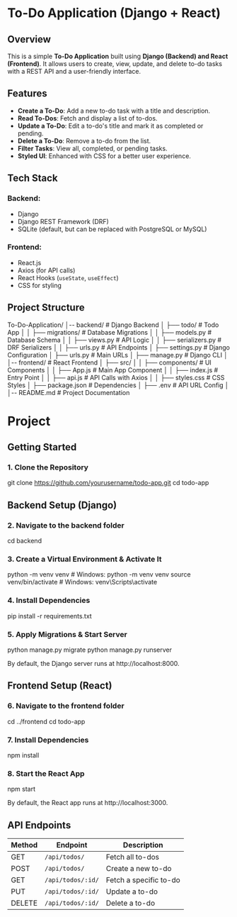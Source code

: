 # To-Do Application (Django + React)

## Overview
This is a simple **To-Do Application** built using **Django (Backend) and React (Frontend)**. It allows users to create, view, update, and delete to-do tasks with a REST API and a user-friendly interface.

## Features
- **Create a To-Do**: Add a new to-do task with a title and description.
- **Read To-Dos**: Fetch and display a list of to-dos.
- **Update a To-Do**: Edit a to-do's title and mark it as completed or pending.
- **Delete a To-Do**: Remove a to-do from the list.
- **Filter Tasks**: View all, completed, or pending tasks.
- **Styled UI**: Enhanced with CSS for a better user experience.

## Tech Stack
### Backend:
- Django
- Django REST Framework (DRF)
- SQLite (default, but can be replaced with PostgreSQL or MySQL)

### Frontend:
- React.js
- Axios (for API calls)
- React Hooks (`useState`, `useEffect`)
- CSS for styling

## Project Structure
To-Do-Application/ │-- backend/ # Django Backend │ ├── todo/ # Todo App │ │ ├── migrations/ # Database Migrations │ │ ├── models.py # Database Schema │ │ ├── views.py # API Logic │ │ ├── serializers.py # DRF Serializers │ │ ├── urls.py # API Endpoints │ ├── settings.py # Django Configuration │ ├── urls.py # Main URLs │ ├── manage.py # Django CLI │ │-- frontend/ # React Frontend │ ├── src/ │ │ ├── components/ # UI Components │ │ ├── App.js # Main App Component │ │ ├── index.js # Entry Point │ │ ├── api.js # API Calls with Axios │ │ ├── styles.css # CSS Styles │ ├── package.json # Dependencies │ ├── .env # API URL Config │ │-- README.md # Project Documentation


# Project

## Getting Started
### 1. Clone the Repository

git clone https://github.com/yourusername/todo-app.git
cd todo-app

## Backend Setup (Django)
### 2. Navigate to the backend folder
cd backend

### 3. Create a Virtual Environment & Activate It
python -m venv venv  # Windows: python -m venv venv
source venv/bin/activate  # Windows: venv\Scripts\activate

### 4. Install Dependencies
pip install -r requirements.txt

### 5. Apply Migrations & Start Server
python manage.py migrate
python manage.py runserver

By default, the Django server runs at http://localhost:8000.

## Frontend Setup (React)
### 6. Navigate to the frontend folder
cd ../frontend
cd todo-app

### 7. Install Dependencies
npm install

### 8. Start the React App
npm start

By default, the React app runs at http://localhost:3000.


## API Endpoints

| Method | Endpoint         | Description              |
|--------|-----------------|--------------------------|
| GET    | `/api/todos/`    | Fetch all to-dos        |
| POST   | `/api/todos/`    | Create a new to-do      |
| GET    | `/api/todos/:id/` | Fetch a specific to-do  |
| PUT    | `/api/todos/:id/` | Update a to-do          |
| DELETE | `/api/todos/:id/` | Delete a to-do          |
